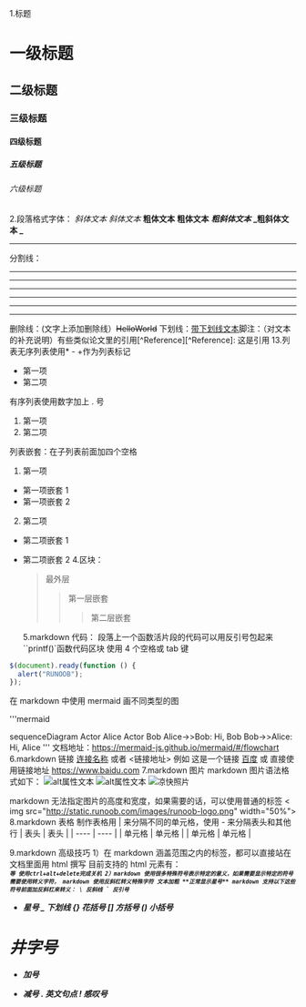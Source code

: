 1.标题

# 一级标题

## 二级标题

### 三级标题

#### 四级标题

##### 五级标题

###### 六级标题

2.段落格式字体：
_斜体文本_
_斜体文本_
**粗体文本**
**粗体文本**
**_粗斜体文本_**
**_粗斜体文本 _**

---

分割线：

---

---

---

---

---

---

删除线：(文字上添加删除线）~~HelloWorld~~
下划线：<u>带下划线文本</u>脚注：（对文本的补充说明）有些类似论文里的引用[^Reference][^Reference]: 这是引用 13.列表无序列表使用\* - +作为列表标记

- 第一项
- 第二项

有序列表使用数字加上 . 号

1.  第一项
2.  第二项

列表嵌套：在子列表前面加四个空格

1. 第一项

- 第一项嵌套 1
- 第一项嵌套 2

2. 第二项

- 第二项嵌套 1
- 第二项嵌套 2 4.区块：

  > 最外层
  >
  > > 第一层嵌套
  > >
  > > > 第二层嵌套

  5.markdown 代码：
  段落上一个函数活片段的代码可以用反引号包起来
  ``printf()`函数代码区块
  使用 4 个空格或 tab 键
  <?php
  echo 'RUNOOB';
  function test(){
  echo 'test';
  )
  也可以用```报过一段代码，并指定一种语言（也可以不指定）

```javascript
$(document).ready(function () {
  alert("RUNOOB");
});
```

在 markdown 中使用 mermaid 画不同类型的图

'''mermaid

sequenceDiagram
Actor Alice
Actor Bob
Alice->>Bob: Hi, Bob
Bob->>Alice: Hi, Alice
'''
文档地址：https://mermaid-js.github.io/mermaid/#/flowchart
6.markdown 链接
[连接名称](链接地址)
或者
<链接地址>
例如 这是一个链接 [百度](https://www.baidu.com)
或 直接使用链接地址 <https://www.baidu.com>
7.markdown 图片
markdown 图片语法格式如下：
![alt属性文本](图片地址)
![alt属性文本](图片地址 "可选标题")
![凉快照片](https://gimg2.baidu.com/image_search/src=http%3A%2F%2Fhbimg.b0.upaiyun.com%2Fd07e1d34c18f5a943587bd2c8868ef6595fa85ab16950-JTMSBQ_fw658&refer=http%3A%2F%2Fhbimg.b0.upaiyun.com&app=2002&size=f9999,10000&q=a80&n=0&g=0n&fmt=auto?sec=1651991659&t=caba614436ddb58dbd0a7bdaac009b3f)

markdown 无法指定图片的高度和宽度，如果需要的话，可以使用普通的<img>标签
< img src="http://static.runoob.com/images/runoob-logo.png" width="50%">
8.markdown 表格
制作表格用 | 来分隔不同的单元格，使用 - 来分隔表头和其他行
| 表头 | 表头 |
| ---- | ---- |
| 单元格 | 单元格 |
| 单元格 | 单元格 |

9.markdown 高级技巧
1）在 markdown 涵盖范围之内的标签，都可以直接站在文档里面用 html 撰写
目前支持的 html 元素有：<kbd><b><i><em><sup><sub><br>等
使用<kbd>ctrl</kbd>+<kbd>alt</kbd>+<kbd>delete</kbd>完成关机
2）markdown 使用很多特殊符号表示特定的意义，如果需要显示特定的符号需要使用转义字符，
markdown 使用反斜杠转义特殊字符
**文本加粗**
\*\*正常显示星号\*\*
markdown 支持以下这些符号前面加反斜杠来转义：
\ 反斜线
` 反引号

- 星号
  \_ 下划线
  {} 花括号
  [] 方括号
  () 小括号

# 井字号

- 加号

* 减号
  . 英文句点
  ! 感叹号
